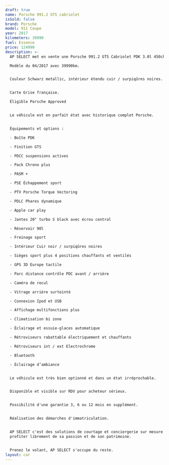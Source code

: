 ```yaml
---
draft: true
name: Porsche 991.2 GTS cabriolet
isSold: false
brand: Porsche
model: 911 Coupe
year: 2017
kilometers: 39990
fuel: Essence
price: 124990
description: >-
  AP SELECT met en vente une Porsche 991.2 GTS Cabriolet PDK 3.0l 450ch.

  Modèle du 04/2017 avec 39990km.


  Couleur Schwarz metallic, intérieur étendu cuir / surpiqûres noires.


  Carte Grise française.

  Éligible Porsche Approved


  Le véhicule est en parfait état avec historique complet Porsche.


  Équipements et options :

  - Boîte PDK

  - Finition GTS

  - PDCC suspensions actives

  - Pack Chrono plus

  - PASM +

  - PSE Échappement sport

  - PTV Porsche Torque Vectoring

  - PDLC Phares dynamique

  - Apple car play

  - Jantes 20" turbo S black avec écrou central

  - Réservoir 90l

  - Freinage sport

  - Intérieur Cuir noir / surpiqûres noires

  - Sièges sport plus 4 positions chauffants et ventilés

  - GPS 3D Europe tactile

  - Parc distance contrôle PDC avant / arrière

  - Caméra de recul

  - Vitrage arrière surteinté

  - Connexion Ipod et USB

  - Affichage multifonctions plus

  - Climatisation bi zone

  - Éclairage et essuie-glaces automatique

  - Rétroviseurs rabattable électriquement et chauffants

  - Rétroviseurs int / ext Electrochrome

  - Bluetooth

  - Éclairage d’ambiance


  Le véhicule est très bien optionné et dans un état irréprochable.


  Disponible et visible sur RDV pour acheteur sérieux.


  Possibilité d'une garantie 3, 6 ou 12 mois en supplément.


  Réalisation des démarches d'immatriculation.


  AP SELECT c'est des solutions de courtage et conciergerie sur mesure pour
  profiter librement de sa passion et de son patrimoine.


  Prenez le volant, AP SELECT s'occupe du reste.
layout: car
---
```



